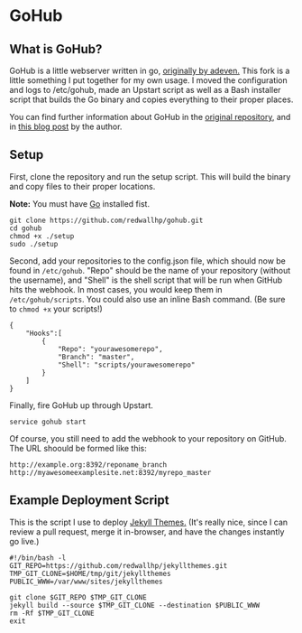 GoHub
=====

## What is GoHub?

GoHub is a little webserver written in go, [originally by adeven.](https://github.com/adeven/gohub) This fork is a little something I put together for my own usage. I moved the configuration and logs to /etc/gohub, made an Upstart script as well as a Bash installer script that builds the Go binary and copies everything to their proper places.

You can find further information about GoHub in the [original repository,](https://github.com/adeven/gohub) and in [this blog post]((http://big-elephants.com/2013-01/using-github-webhooks-for-deployment/)) by the author.


## Setup

First, clone the repository and run the setup script. This will build the binary and copy files to their proper locations.

**Note:** You must have [Go](http://golang.org/) installed fist.

    git clone https://github.com/redwallhp/gohub.git
    cd gohub
    chmod +x ./setup
    sudo ./setup

Second, add your repositories to the config.json file, which should now be found in `/etc/gohub`. "Repo" should be the name of your repository (without the username), and "Shell" is the shell script that will be run when GitHub hits the webhook. In most cases, you would keep them in `/etc/gohub/scripts`. You could also use an inline Bash command. (Be sure to `chmod +x` your scripts!)

    {
        "Hooks":[
            {
                "Repo": "yourawesomerepo",
                "Branch": "master",
                "Shell": "scripts/yourawesomerepo"
            }
        ]
    }

Finally, fire GoHub up through Upstart.

    service gohub start

Of course, you still need to add the webhook to your repository on GitHub. The URL shoould be formed like this:

    http://example.org:8392/reponame_branch
    http://myawesomeexamplesite.net:8392/myrepo_master


## Example Deployment Script

This is the script I use to deploy [Jekyll Themes.](http://jekyllthemes.org/) (It's really nice, since I can review a pull request, merge it in-browser, and have the changes instantly go live.)

    #!/bin/bash -l
    GIT_REPO=https://github.com/redwallhp/jekyllthemes.git
    TMP_GIT_CLONE=$HOME/tmp/git/jekyllthemes
    PUBLIC_WWW=/var/www/sites/jekyllthemes
    
    git clone $GIT_REPO $TMP_GIT_CLONE
    jekyll build --source $TMP_GIT_CLONE --destination $PUBLIC_WWW
    rm -Rf $TMP_GIT_CLONE
    exit